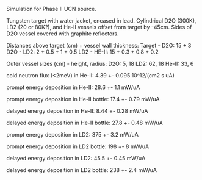 Simulation for Phase II UCN source.

Tungsten target with water jacket, encased in lead.
Cylindrical D2O (300K), LD2 (20 or 80K?), and He-II vessels offset from target by -45cm.
Sides of D2O vessel covered with graphite reflectors.

Distances above target (cm) + vessel wall thickness:
Target - D2O: 15 + 3
D2O - LD2: 2 + 0.5 + 1 + 0.5
LD2 - HE-II: 15 + 0.3 + 0.8 + 0.2

Outer vessel sizes (cm) - height, radius:
D2O: 5, 18
LD2: 62, 18
He-II: 33, 6

cold neutron flux (<2meV) in He-II:
4.39 +- 0.095 10^12/(cm2 s uA)

prompt energy deposition in He-II:
28.6 +- 1.1 mW/uA

prompt energy deposition in He-II bottle:
17.4 +- 0.79 mW/uA

delayed energy deposition in He-II:
8.44 +- 0.28 mW/uA

delayed energy deposition in He-II bottle:
27.8 +- 0.48 mW/uA

prompt energy deposition in LD2:
375 +- 3.2 mW/uA

prompt energy deposition in LD2 bottle:
198 +- 8 mW/uA

delayed energy deposition in LD2:
45.5 +- 0.45 mW/uA

delayed energy deposition in LD2 bottle:
238 +- 2.4 mW/uA

